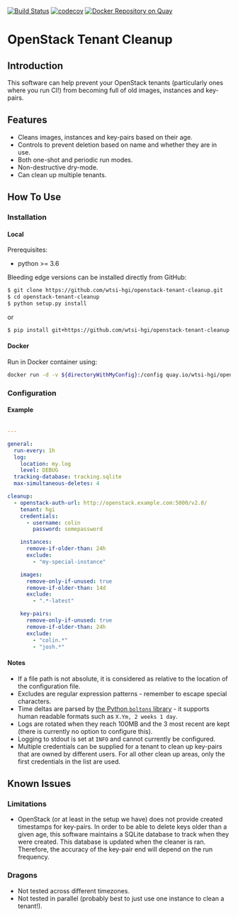 [![Build Status](https://travis-ci.org/wtsi-hgi/openstack-tenant-cleanup.svg?branch=master)](https://travis-ci.org/wtsi-hgi/openstack-tenant-cleanup)
[![codecov](https://codecov.io/gh/wtsi-hgi/openstack-tenant-cleanup/branch/master/graph/badge.svg)](https://codecov.io/gh/wtsi-hgi/openstack-tenant-cleanup)
[![Docker Repository on Quay](https://quay.io/repository/wtsi-hgi/openstack-tenant-cleanup/status "Docker Repository on Quay")](https://quay.io/repository/wtsi-hgi/openstack-tenant-cleanup)

# OpenStack Tenant Cleanup
## Introduction
This software can help prevent your OpenStack tenants (particularly ones where you run CI!) from becoming full of old 
images, instances and key-pairs.

## Features
- Cleans images, instances and key-pairs based on their age.
- Controls to prevent deletion based on name and whether they are in use.
- Both one-shot and periodic run modes.
- Non-destructive dry-mode.
- Can clean up multiple tenants.

## How To Use
### Installation
#### Local
Prerequisites:
- python >= 3.6

Bleeding edge versions can be installed directly from GitHub:
```bash
$ git clone https://github.com/wtsi-hgi/openstack-tenant-cleanup.git
$ cd openstack-tenant-cleanup
$ python setup.py install
```
or
```bash
$ pip install git+https://github.com/wtsi-hgi/openstack-tenant-cleanup.git@<commit_id_or_branch_or_tag>#egg=openstacktenantcleanup
```

#### Docker
Run in Docker container using:
```bash
docker run -d -v ${directoryWithMyConfig}:/config quay.io/wtsi-hgi/openstack-tenant-cleanup /config/my-config.yml
```

### Configuration
#### Example
```yaml

---

general:
  run-every: 1h
  log:
    location: my.log
    level: DEBUG
  tracking-database: tracking.sqlite
  max-simultaneous-deletes: 4

cleanup:
  - openstack-auth-url: http://openstack.example.com:5000/v2.0/
    tenant: hgi
    credentials:
      - username: colin
        password: somepassword

    instances:
      remove-if-older-than: 24h
      exclude:
        - "my-special-instance"

    images:
      remove-only-if-unused: true
      remove-if-older-than: 14d
      exclude:
        - ".*-latest"

    key-pairs:
      remove-only-if-unused: true
      remove-if-older-than: 24h
      exclude:
        - "colin.*"
        - "josh.*"
```

#### Notes
- If a file path is not absolute, it is considered as relative to the location of the configuration file.
- Excludes are regular expression patterns - remember to escape special characters.
- Time deltas are parsed by [the Python `boltons` library](
http://boltons.readthedocs.io/en/latest/timeutils.html#boltons.timeutils.parse_timedelta) - it supports human readable
formats such as `X.Ym, 2 weeks 1 day`.
- Logs are rotated when they reach 100MB and the 3 most recent are kept (there is currently no option to configure 
this).
- Logging to stdout is set at `INFO` and cannot currently be configured.
- Multiple credentials can be supplied for a tenant to clean up key-pairs that are owned by different users. For all 
other clean up areas, only the first credentials in the list are used.

## Known Issues
### Limitations
- OpenStack (or at least in the setup we have) does not provide created timestamps for key-pairs. In order to be able
to delete keys older than a given age, this software maintains a SQLite database to track when they were created. This 
database is updated when the cleaner is ran. Therefore, the accuracy of the key-pair end will depend on the run 
frequency.

### Dragons
- Not tested across different timezones.
- Not tested in parallel (probably best to just use one instance to clean a tenant!).

